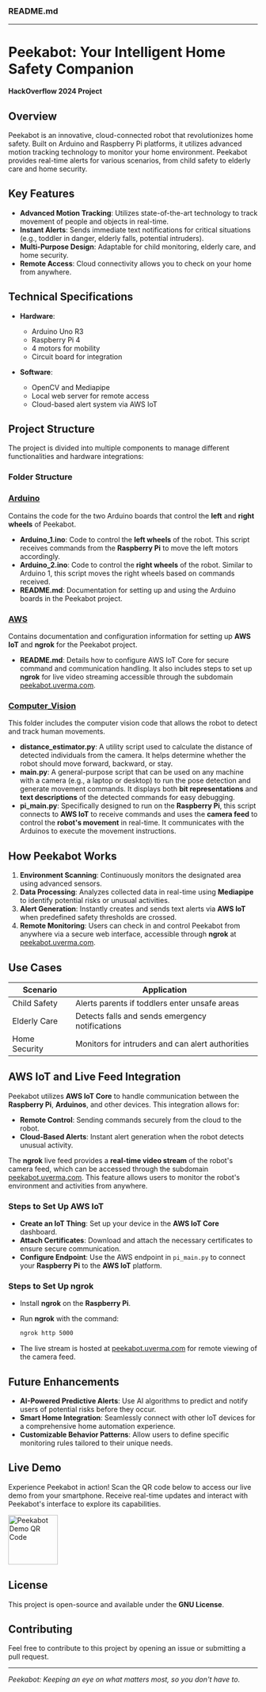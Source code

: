 ### README.md

---

# Peekabot: Your Intelligent Home Safety Companion

**HackOverflow 2024 Project**

## Overview

Peekabot is an innovative, cloud-connected robot that revolutionizes home safety. Built on Arduino and Raspberry Pi platforms, it utilizes advanced motion tracking technology to monitor your home environment. Peekabot provides real-time alerts for various scenarios, from child safety to elderly care and home security.

## Key Features

- **Advanced Motion Tracking**: Utilizes state-of-the-art technology to track movement of people and objects in real-time.
- **Instant Alerts**: Sends immediate text notifications for critical situations (e.g., toddler in danger, elderly falls, potential intruders).
- **Multi-Purpose Design**: Adaptable for child monitoring, elderly care, and home security.
- **Remote Access**: Cloud connectivity allows you to check on your home from anywhere.

## Technical Specifications

- **Hardware**: 
  - Arduino Uno R3
  - Raspberry Pi 4
  - 4 motors for mobility
  - Circuit board for integration

- **Software**:
  - OpenCV and Mediapipe
  - Local web server for remote access
  - Cloud-based alert system via AWS IoT

## Project Structure

The project is divided into multiple components to manage different functionalities and hardware integrations:

### Folder Structure

### [**Arduino**](Arduino)
Contains the code for the two Arduino boards that control the **left** and **right wheels** of Peekabot.

- **Arduino_1.ino**: Code to control the **left wheels** of the robot. This script receives commands from the **Raspberry Pi** to move the left motors accordingly.
- **Arduino_2.ino**: Code to control the **right wheels** of the robot. Similar to Arduino 1, this script moves the right wheels based on commands received.
- **README.md**: Documentation for setting up and using the Arduino boards in the Peekabot project.

### [**AWS**](AWS)
Contains documentation and configuration information for setting up **AWS IoT** and **ngrok** for the Peekabot project.

- **README.md**: Details how to configure AWS IoT Core for secure command and communication handling. It also includes steps to set up **ngrok** for live video streaming accessible through the subdomain [peekabot.uverma.com](https://peekabot.uverma.com).

### [**Computer_Vision**](Computer_Vision)
This folder includes the computer vision code that allows the robot to detect and track human movements.

- **distance_estimator.py**: A utility script used to calculate the distance of detected individuals from the camera. It helps determine whether the robot should move forward, backward, or stay.
- **main.py**: A general-purpose script that can be used on any machine with a camera (e.g., a laptop or desktop) to run the pose detection and generate movement commands. It displays both **bit representations** and **text descriptions** of the detected commands for easy debugging.
- **pi_main.py**: Specifically designed to run on the **Raspberry Pi**, this script connects to **AWS IoT** to receive commands and uses the **camera feed** to control the **robot's movement** in real-time. It communicates with the Arduinos to execute the movement instructions.

## How Peekabot Works

1. **Environment Scanning**: Continuously monitors the designated area using advanced sensors.
2. **Data Processing**: Analyzes collected data in real-time using **Mediapipe** to identify potential risks or unusual activities.
3. **Alert Generation**: Instantly creates and sends text alerts via **AWS IoT** when predefined safety thresholds are crossed.
4. **Remote Monitoring**: Users can check in and control Peekabot from anywhere via a secure web interface, accessible through **ngrok** at [peekabot.uverma.com](https://peekabot.uverma.com).

## Use Cases

| Scenario | Application |
|----------|-------------|
| Child Safety | Alerts parents if toddlers enter unsafe areas |
| Elderly Care | Detects falls and sends emergency notifications |
| Home Security | Monitors for intruders and can alert authorities |

## AWS IoT and Live Feed Integration

Peekabot utilizes **AWS IoT Core** to handle communication between the **Raspberry Pi**, **Arduinos**, and other devices. This integration allows for:

- **Remote Control**: Sending commands securely from the cloud to the robot.
- **Cloud-Based Alerts**: Instant alert generation when the robot detects unusual activity.

The **ngrok** live feed provides a **real-time video stream** of the robot's camera feed, which can be accessed through the subdomain [peekabot.uverma.com](https://peekabot.uverma.com). This feature allows users to monitor the robot's environment and activities from anywhere.

### Steps to Set Up AWS IoT

- **Create an IoT Thing**: Set up your device in the **AWS IoT Core** dashboard.
- **Attach Certificates**: Download and attach the necessary certificates to ensure secure communication.
- **Configure Endpoint**: Use the AWS endpoint in `pi_main.py` to connect your **Raspberry Pi** to the **AWS IoT** platform.

### Steps to Set Up ngrok

- Install **ngrok** on the **Raspberry Pi**.
- Run **ngrok** with the command:

  ```bash
  ngrok http 5000
  ```

- The live stream is hosted at [peekabot.uverma.com](https://peekabot.uverma.com) for remote viewing of the camera feed.

## Future Enhancements

- **AI-Powered Predictive Alerts**: Use AI algorithms to predict and notify users of potential risks before they occur.
- **Smart Home Integration**: Seamlessly connect with other IoT devices for a comprehensive home automation experience.
- **Customizable Behavior Patterns**: Allow users to define specific monitoring rules tailored to their unique needs.

## Live Demo

Experience Peekabot in action! Scan the QR code below to access our live demo from your smartphone. Receive real-time updates and interact with Peekabot's interface to explore its capabilities.

<img src="https://i.imgur.com/HDhXqpg.png" alt="Peekabot Demo QR Code" width="100" height="100">

## License

This project is open-source and available under the **GNU License**.

## Contributing

Feel free to contribute to this project by opening an issue or submitting a pull request.

---

*Peekabot: Keeping an eye on what matters most, so you don't have to.*